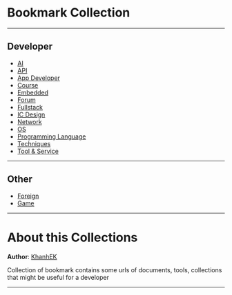 # Bookmark Collection

---

## Developer

- [AI](./AI/readme.md)
- [API](./API/readme.md)
- [App Developer](./AppDeveloper/readme.md)
- [Course](./Course/readme.md)
- [Embedded](./Embedded/readme.md)
- [Forum](./Forum/readme.md)
- [Fullstack](./Fullstack/readme.md)
- [IC Design](./ICDesign/readme.md)
- [Network](./Network/readme.md)
- [OS](./OS/readme.md)
- [Programming Language](./Language/readme.md)
- [Techniques](./Techniques/readme.md)
- [Tool & Service](./Tool_Service/readme.md)

---

## Other

- [Foreign](./Foreign/readme.md)
- [Game](./Game/readme.md)

---

# About this Collections

**Author**: [KhanhEK](https://github.com/KhanhEK2846)

Collection of bookmark contains some urls of documents, tools, collections that might be useful for a developer

---
